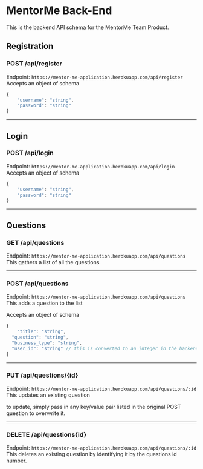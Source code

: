 # MentorMe Back-End

This is the backend API schema for the MentorMe Team Product.

## Registration

### POST /api/register

Endpoint: `https://mentor-me-application.herokuapp.com/api/register`
Accepts an object of schema

```javascript
{
	"username": "string",
	"password": "string"
}
```

---

## Login

### POST /api/login

Endpoint: `https://mentor-me-application.herokuapp.com/api/login`
Accepts an object of schema

```javascript
{
	"username": "string",
	"password": "string"
}
```

---

## Questions

### GET /api/questions

Endpoint: `https://mentor-me-application.herokuapp.com/api/questions`
This gathers a list of all the questions

---

### POST /api/questions

Endpoint: `https://mentor-me-application.herokuapp.com/api/questions`
This adds a question to the list

Accepts an object of schema

```javascript
{
	"title": "string",
  "question": "string",
  "business_type": "string",
  "user_id": "string" // this is converted to an integer in the backend
}
```

---

### PUT /api/questions/{id}

Endpoint: `https://mentor-me-application.herokuapp.com/api/questions/:id`
This updates an existing question

to update, simply pass in any key/value pair listed in the original POST question to overwrite it.

---

### DELETE /api/questions{id}

Endpoint: `https://mentor-me-application.herokuapp.com/api/questions/:id`
This deletes an existing question by identifying it by the questions id number.
